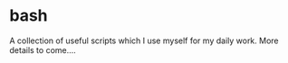 bash
====

A collection of useful scripts which I use myself for my daily work. More details to come....
